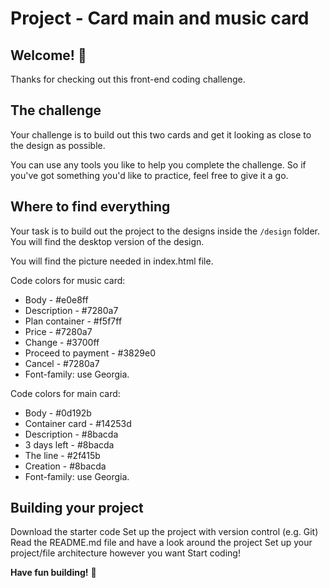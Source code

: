 # Project - Card main and music card

## Welcome! 👋

Thanks for checking out this front-end coding challenge.

## The challenge

Your challenge is to build out this two cards and get it looking as close to the design as possible.

You can use any tools you like to help you complete the challenge. So if you've got something you'd like to practice, feel free to give it a go.

## Where to find everything

Your task is to build out the project to the designs inside the `/design` folder. You will find the desktop version of the design. 

You will find the picture needed in index.html file.

Code colors for music card: 
- Body - #e0e8ff
- Description - #7280a7
- Plan container - #f5f7ff
- Price - #7280a7
- Change - #3700ff
- Proceed to payment - #3829e0
- Cancel - #7280a7
- Font-family: use Georgia. 

Code colors for main card: 
- Body - #0d192b
- Container card - #14253d
- Description - #8bacda
- 3 days left - #8bacda
- The line - #2f415b
- Creation - #8bacda
- Font-family: use Georgia. 


## Building your project

Download the starter code
Set up the project with version control (e.g. Git)
Read the README.md file and have a look around the project
Set up your project/file architecture however you want
Start coding!

**Have fun building!** 🚀
